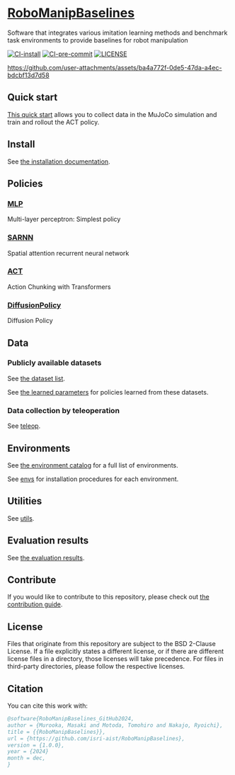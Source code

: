# [RoboManipBaselines](https://isri-aist.github.io/RoboManipBaselines-ProjectPage)
Software that integrates various imitation learning methods and benchmark task environments to provide baselines for robot manipulation

[![CI-install](https://github.com/isri-aist/RoboManipBaselines/actions/workflows/install.yml/badge.svg)](https://github.com/isri-aist/RoboManipBaselines/actions/workflows/install.yml)
[![CI-pre-commit](https://github.com/isri-aist/RoboManipBaselines/actions/workflows/pre-commit.yml/badge.svg)](https://github.com/isri-aist/RoboManipBaselines/actions/workflows/pre-commit.yml)
[![LICENSE](https://img.shields.io/github/license/isri-aist/RoboManipBaselines)](https://github.com/isri-aist/RoboManipBaselines/blob/master/LICENSE)

https://github.com/user-attachments/assets/ba4a772f-0de5-47da-a4ec-bdcbf13d7d58

## Quick start
[This quick start](./doc/quick_start.md) allows you to collect data in the MuJoCo simulation and train and rollout the ACT policy.

## Install
See [the installation documentation](./doc/install.md).

## Policies
### [MLP](./robo_manip_baselines/policy/mlp)
Multi-layer perceptron: Simplest policy

### [SARNN](./robo_manip_baselines/policy/sarnn)
Spatial attention recurrent neural network

### [ACT](./robo_manip_baselines/policy/act)
Action Chunking with Transformers

### [DiffusionPolicy](./robo_manip_baselines/policy/diffusion_policy)
Diffusion Policy

## Data
### Publicly available datasets
See [the dataset list](./doc/dataset_list.md).

See [the learned parameters](./doc/learned_parameters.md) for policies learned from these datasets.

### Data collection by teleoperation
See [teleop](./robo_manip_baselines/teleop).

## Environments
See [the environment catalog](doc/environment_catalog.md) for a full list of environments.

See [envs](./robo_manip_baselines/envs) for installation procedures for each environment.

## Utilities
See [utils](./robo_manip_baselines/utils).

## Evaluation results
See [the evaluation results](doc/evaluation_results.md).

## Contribute
If you would like to contribute to this repository, please check out [the contribution guide](./CONTRIBUTING.md).

## License
Files that originate from this repository are subject to the BSD 2-Clause License. If a file explicitly states a different license, or if there are different license files in a directory, those licenses will take precedence. For files in third-party directories, please follow the respective licenses.

## Citation
You can cite this work with:
```bib
@software{RoboManipBaselines_GitHub2024,
author = {Murooka, Masaki and Motoda, Tomohiro and Nakajo, Ryoichi},
title = {{RoboManipBaselines}},
url = {https://github.com/isri-aist/RoboManipBaselines},
version = {1.0.0},
year = {2024}
month = dec,
}
```
